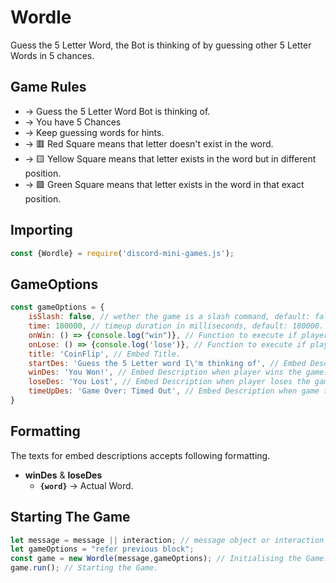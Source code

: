 # Wordle 
Guess the 5 Letter Word, the Bot is thinking of by guessing other 5 Letter Words in 5 chances.

## Game Rules
- -> Guess the 5 Letter Word Bot is thinking of.
- -> You have 5 Chances
- -> Keep guessing words for hints.
- -> 🟥 Red Square means that letter doesn't exist in the word.
- -> 🟨 Yellow Square means that letter exists in the word but in different position.
- -> 🟩 Green Square means that letter exists in the word in that exact position.

## Importing
```js
const {Wordle} = require('discord-mini-games.js');
```

## GameOptions
```js
const gameOptions = {
    isSlash: false, // wether the game is a slash command, default: false.
    time: 180000, // timeup duration in milliseconds, default: 180000.
    onWin: () => {console.log("win")}, // Function to execute if player wins the game.
    onLose: () => {console.log('lose')}, // Function to execute if player loses the game.
    title: 'CoinFlip', // Embed Title.
    startDes: 'Guess the 5 Letter word I\'m thinking of', // Embed Description when game starts
    winDes: 'You Won!', // Embed Description when player wins the game.
    loseDes: 'You Lost', // Embed Description when player loses the game.
    timeUpDes: 'Game Over: Timed Out', // Embed Description when game times out.
}
```
## Formatting
The texts for embed descriptions accepts following formatting.
- **winDes** & **loseDes**
  - **`{word}`** -> Actual Word.

## Starting The Game
```js
let message = message || interaction; // message object or interaction object
let gameOptions = "refer previous block";
const game = new Wordle(message,gameOptions); // Initialising the Game.
game.run(); // Starting the Game.
```
